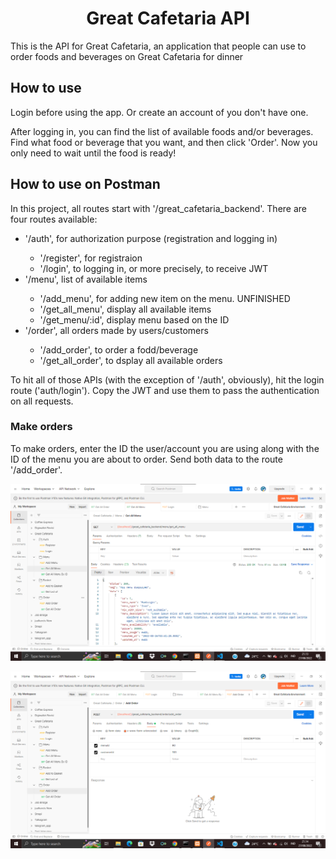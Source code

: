 <h1 align='center'>Great Cafetaria API</h1> 

This is the API for Great Cafetaria, an application that people can use to order foods and beverages on Great Cafetaria for dinner 

## How to use 
Login before using the app. Or create an account of you don't have one. 

After logging in, you can find the list of available foods and/or beverages. Find what food or beverage that you want, and then click 'Order'. Now you only need to wait until the food is ready!

## How to use on Postman 
In this project, all routes start with '/great_cafetaria_backend'. There are four routes available: 

<ul>
  <li>'/auth', for authorization purpose (registration and logging in)</li>
  <ul>
    <li>'/register', for registraion</li>
    <li>'/login', to logging in, or more precisely, to receive JWT</li>
  </ul>
  
  <li>'/menu', list of available items</li>
  <ul>
    <li>'/add_menu', for adding new item on the menu. UNFINISHED</li>
    <li>'/get_all_menu', display all available items</li> 
    <li>'/get_menu/:id', display menu based on the ID</li>
  </ul>
  
  <li>'/order', all orders made by users/customers</li>
  <ul>
    <li>'/add_order', to order a fodd/beverage</li>
    <li>'/get_all_order', to dsplay all available orders</li>
  </ul>
</ul>

To hit all of those APIs (with the exception of '/auth', obviously), hit the login route ('auth/login'). Copy the JWT and use them to pass the authentication on all requests. 

### Make orders 
To make orders, enter the ID the user/account you are using along with the ID of the menu you are about to order. Send both data to the route '/add_order'. 

![Image Banner](src/components/readme_screenshots/get_all_menu.png)

![Image Banner](src/components/readme_screenshots/get_all.png)
